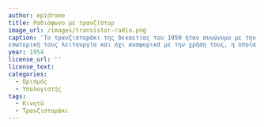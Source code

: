 ```yaml
---
author: epidrome
title: Ραδιόφωνο με τρανζίστορ 
image_url: /images/transistor-radio.png
caption: 'Το τρανζιστοράκι της δεκαετίας του 1950 ήταν συνώνυμο με την πρώτη πραγματικά φορητή και δημοφιλή εκδοχή του ραδιοφώνου με τρανζίστορ. Ταυτόχρονα ήταν και η πρώτη δημοφιλής εφαρμογή της εφεύρεσης του τρανζίστορ, το οποίο στην συνέχεια θα μπει σε πολλές συσκευές που μέχρι τότε δούλευαν με λυχνίες, όπως ο υπολογιστής. Εκτός από την χρήση τρανζίστορ, αυτό που είναι κοινό και στις δύο αυτές περιπτώσεις (τρανζιστοράκι, υπολογιστής) είναι πως τα ονομάζουμε με αναφορά στην
εσωτερική τους λειτουργία και όχι αναφορικά με την χρήση τους, η οποία στην περίπτωση του υπολογιστή είναι ένα ανοιχτό θέμα.'
year: 1954 
license_url: ''
license_text: 
categories:
  - Ορισμός 
  - Υπολογιστής 
tags:
  - Κινητό 
  - Τρανζιστοράκι 
---
```

